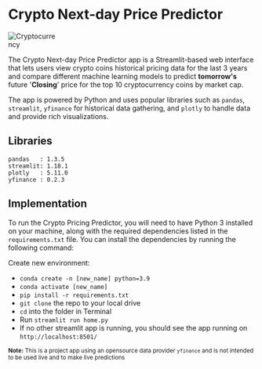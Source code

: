 # Crypto Next-day Price Predictor

<img
  src="./Resources/cryptocurrency.png"
  alt="Cryptocurrency"
  title=""
  style="display: inline-block; margin: 0 auto; max-width: 100px">

The Crypto Next-day Price Predictor app is a Streamlit-based web interface that lets users view crypto coins historical pricing data for the last 3 years and compare different machine learning models to predict **tomorrow's** future '**Closing**' price for the top 10 cryptocurrency coins by market cap. 

The app is powered by Python and uses popular libraries such as `pandas`, `streamlit`, `yfinance` for historical data gathering, and `plotly` to handle data and provide rich visualizations.




## Libraries

```@python
pandas   : 1.3.5
streamlit: 1.18.1
plotly   : 5.11.0
yfinance : 0.2.3
```


## Implementation

To run the Crypto Pricing Predictor, you will need to have Python 3 installed on your machine, along with the required dependencies listed in the `requirements.txt` file. You can install the dependencies by running the following command:



Create new environment:
- `conda create -n [new_name] python=3.9`
- `conda activate [new_name]`
- `pip install -r requirements.txt`
- `git clone` the repo to your local drive
- `cd` into the folder in Terminal
- Run `streamlit run home.py`
- If no other streamlit app is running, you should see the app running on `http://localhost:8501/`













<sub>**Note:** This is a project app using an opensource data provider `yfinance` and is not intended to be used live and to make live predictions</sub>